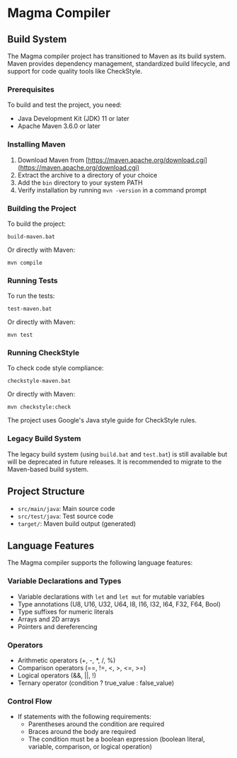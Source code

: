 # Magma Compiler

## Build System

The Magma compiler project has transitioned to Maven as its build system. Maven provides dependency management, standardized build lifecycle, and support for code quality tools like CheckStyle.

### Prerequisites

To build and test the project, you need:

- Java Development Kit (JDK) 11 or later
- Apache Maven 3.6.0 or later

### Installing Maven

1. Download Maven from [https://maven.apache.org/download.cgi](https://maven.apache.org/download.cgi)
2. Extract the archive to a directory of your choice
3. Add the `bin` directory to your system PATH
4. Verify installation by running `mvn -version` in a command prompt

### Building the Project

To build the project:

```
build-maven.bat
```

Or directly with Maven:

```
mvn compile
```

### Running Tests

To run the tests:

```
test-maven.bat
```

Or directly with Maven:

```
mvn test
```

### Running CheckStyle

To check code style compliance:

```
checkstyle-maven.bat
```

Or directly with Maven:

```
mvn checkstyle:check
```

The project uses Google's Java style guide for CheckStyle rules.

### Legacy Build System

The legacy build system (using `build.bat` and `test.bat`) is still available but will be deprecated in future releases. It is recommended to migrate to the Maven-based build system.

## Project Structure

- `src/main/java`: Main source code
- `src/test/java`: Test source code
- `target/`: Maven build output (generated)

## Language Features

The Magma compiler supports the following language features:

### Variable Declarations and Types
- Variable declarations with `let` and `let mut` for mutable variables
- Type annotations (U8, U16, U32, U64, I8, I16, I32, I64, F32, F64, Bool)
- Type suffixes for numeric literals
- Arrays and 2D arrays
- Pointers and dereferencing

### Operators
- Arithmetic operators (+, -, *, /, %)
- Comparison operators (==, !=, <, >, <=, >=)
- Logical operators (&&, ||, !)
- Ternary operator (condition ? true_value : false_value)

### Control Flow
- If statements with the following requirements:
  - Parentheses around the condition are required
  - Braces around the body are required
  - The condition must be a boolean expression (boolean literal, variable, comparison, or logical operation)